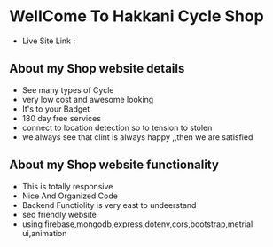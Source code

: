# WellCome To Hakkani Cycle Shop

* Live Site Link : 

## About my Shop website details

 * See many types of Cycle
 * very low cost and awesome looking
 * It's to your Badget
 * 180 day free services
 * connect to location detection so to tension to stolen 
  * we always see that clint is always happy ,,then we are satisfied
## About my Shop website functionality

 * This is totally responsive
 * Nice And Organized Code 
 * Backend Functiolity is very east to undeerstand
 * seo friendly website
 * using firebase,mongodb,express,dotenv,cors,bootstrap,metrial ui,animation



